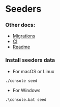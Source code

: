 # Seeders

### Other docs:
* [Migrations](Migrations.md)
* [CI](CI.md)
* [Readme](../README.md)

### Install seeders data

* For macOS or Linux
```shell
./console seed
```

* For Windows
```shell
.\console.bat seed
```